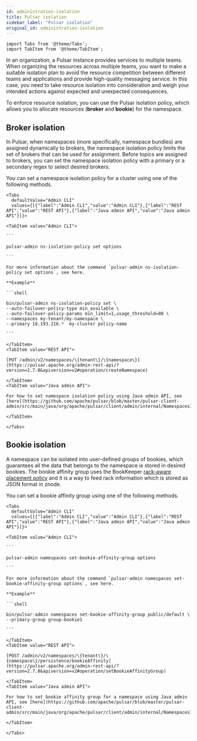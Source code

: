 ```yaml
---
id: administration-isolation
title: Pulsar isolation
sidebar_label: "Pulsar isolation"
original_id: administration-isolation
---
```


````mdx-code-block
import Tabs from '@theme/Tabs';
import TabItem from '@theme/TabItem';
````


In an organization, a Pulsar instance provides services to multiple teams. When organizing the resources across multiple teams, you want to make a suitable isolation plan to avoid the resource competition between different teams and applications and provide high-quality messaging service. In this case, you need to take resource isolation into consideration and weigh your intended actions against expected and unexpected consequences.

To enforce resource isolation, you can use the Pulsar isolation policy, which allows you to allocate resources (**broker** and **bookie**) for the namespace.

## Broker isolation

In Pulsar, when namespaces (more specifically, namespace bundles) are assigned dynamically to brokers, the namespace isolation policy limits the set of brokers that can be used for assignment. Before topics are assigned to brokers, you can set the namespace isolation policy with a primary or a secondary regex to select desired brokers.

You can set a namespace isolation policy for a cluster using one of the following methods.

````mdx-code-block
<Tabs
  defaultValue="Admin CLI"
  values={[{"label":"Admin CLI","value":"Admin CLI"},{"label":"REST API","value":"REST API"},{"label":"Java admin API","value":"Java admin API"}]}>

<TabItem value="Admin CLI">

```

pulsar-admin ns-isolation-policy set options

```

For more information about the command `pulsar-admin ns-isolation-policy set options`, see here.

**Example**

```shell

bin/pulsar-admin ns-isolation-policy set \
--auto-failover-policy-type min_available \
--auto-failover-policy-params min_limit=1,usage_threshold=80 \
--namespaces my-tenant/my-namespace \
--primary 10.193.216.*  my-cluster policy-name

```

</TabItem>
<TabItem value="REST API">

[PUT /admin/v2/namespaces/\{tenant\}/\{namespace\}](https://pulsar.apache.org/admin-rest-api/?version=2.7.0&apiversion=v2#operation/createNamespace)

</TabItem>
<TabItem value="Java admin API">

For how to set namespace isolation policy using Java admin API, see [here](https://github.com/apache/pulsar/blob/master/pulsar-client-admin/src/main/java/org/apache/pulsar/client/admin/internal/NamespacesImpl.java#L251).

</TabItem>

</Tabs>
````

## Bookie isolation

A namespace can be isolated into user-defined groups of bookies, which guarantees all the data that belongs to the namespace is stored in desired bookies. The bookie affinity group uses the BookKeeper [rack-aware placement policy](https://bookkeeper.apache.org/docs/latest/api/javadoc/org/apache/bookkeeper/client/EnsemblePlacementPolicy.html) and it is a way to feed rack information which is stored as JSON format in znode.

You can set a bookie affinity group using one of the following methods.

````mdx-code-block
<Tabs
  defaultValue="Admin CLI"
  values={[{"label":"Admin CLI","value":"Admin CLI"},{"label":"REST API","value":"REST API"},{"label":"Java admin API","value":"Java admin API"}]}>

<TabItem value="Admin CLI">

```

pulsar-admin namespaces set-bookie-affinity-group options

```

For more information about the command `pulsar-admin namespaces set-bookie-affinity-group options`, see here.

**Example**

```shell

bin/pulsar-admin namespaces set-bookie-affinity-group public/default \
--primary-group group-bookie1

```

</TabItem>
<TabItem value="REST API">

[POST /admin/v2/namespaces/\{tenant\}/\{namespace\}/persistence/bookieAffinity](https://pulsar.apache.org/admin-rest-api/?version=2.7.0&apiversion=v2#operation/setBookieAffinityGroup)

</TabItem>
<TabItem value="Java admin API">

For how to set bookie affinity group for a namespace using Java admin API, see [here](https://github.com/apache/pulsar/blob/master/pulsar-client-admin/src/main/java/org/apache/pulsar/client/admin/internal/NamespacesImpl.java#L1164).

</TabItem>

</Tabs>
````
